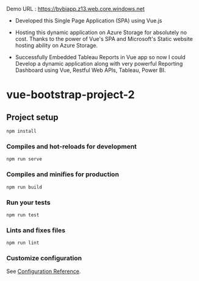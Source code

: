 Demo URL : https://bvbiapp.z13.web.core.windows.net

- Developed this Single Page Application (SPA) using Vue.js

- Hosting this dynamic application on Azure Storage for absolutely no cost. Thanks to the power of Vue's SPA and Microsoft's Static website hosting ability on Azure Storage.

- Successfully Embedded Tableau Reports in Vue app so now I could Develop a dynamic application along with very powerful Reporting Dashboard using Vue, Restful Web APIs, Tableau, Power BI.

# vue-bootstrap-project-2

## Project setup
```
npm install
```

### Compiles and hot-reloads for development
```
npm run serve
```

### Compiles and minifies for production
```
npm run build
```

### Run your tests
```
npm run test
```

### Lints and fixes files
```
npm run lint
```

### Customize configuration
See [Configuration Reference](https://cli.vuejs.org/config/).
